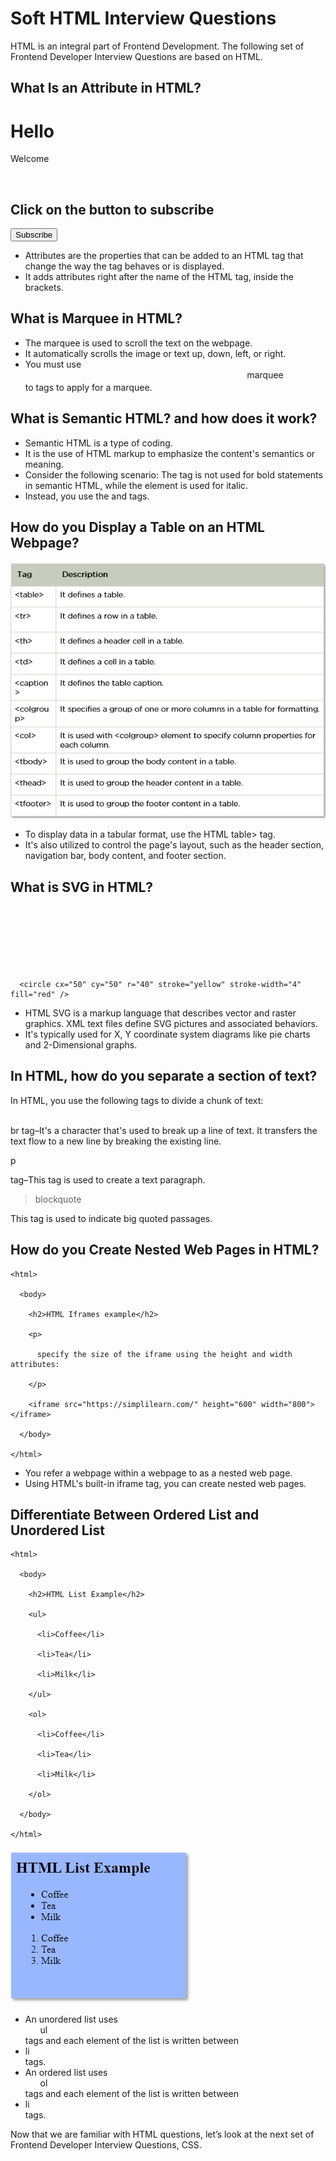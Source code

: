 # Soft HTML Interview Questions

HTML is an integral part of Frontend Development. The following set of Frontend Developer Interview Questions are based on HTML.

## What Is an Attribute in HTML?

<h1>Hello</h1>

<p>Welcome</p>

<br>

<h2>Click on the button to subscribe</h2>

<button>Subscribe</button>

- Attributes are the properties that can be added to an HTML tag that change the way the tag behaves or is displayed.
- It adds attributes right after the name of the HTML tag, inside the brackets.

## What is Marquee in HTML?

- The marquee is used to scroll the text on the webpage.
- It automatically scrolls the image or text up, down, left, or right.
- You must use <marquee>marquee</marquee> to tags to apply for a marquee.

## What is Semantic HTML? and how does it work?

- Semantic HTML is a type of coding.
- It is the use of HTML markup to emphasize the content's semantics or meaning.
- Consider the following scenario: The <b></b> tag is not used for bold statements in semantic HTML, while the <i></i> element is used for italic.
- Instead, you use the <em></em> and <strong></strong> tags.

## How do you Display a Table on an HTML Webpage?

![HTML Table Image](./images/HTML_Table.png)

- To display data in a tabular format, use the HTML table> tag.
- It's also utilized to control the page's layout, such as the header section, navigation bar, body content, and footer section.

## What is SVG in HTML?

<svg width="100" height="100">

      <circle cx="50" cy="50" r="40" stroke="yellow" stroke-width="4" fill="red" />

</svg>

- HTML SVG is a markup language that describes vector and raster graphics. XML text files define SVG pictures and associated behaviors.
- It's typically used for X, Y coordinate system diagrams like pie charts and 2-Dimensional graphs.

## In HTML, how do you separate a section of text?

In HTML, you use the following tags to divide a chunk of text:

<br /> br tag–It's a character that's used to break up a line of text. It transfers the text flow to a new line by breaking the existing line.

<p>p</p> tag–This tag is used to create a text paragraph.

<blockquote>blockquote</blockquote> This tag is used to indicate big quoted passages.

## How do you Create Nested Web Pages in HTML?

<!DOCTYPE html>

    <html>

      <body>

        <h2>HTML Iframes example</h2>

        <p>

          specify the size of the iframe using the height and width attributes:

        </p>

        <iframe src="https://simplilearn.com/" height="600" width="800"></iframe>

      </body>

    </html>

- You refer a webpage within a webpage to as a nested web page.
- Using HTML's built-in iframe tag, you can create nested web pages.

## Differentiate Between Ordered List and Unordered List

<!DOCTYPE html>

    <html>

      <body>

        <h2>HTML List Example</h2>

        <ul>

          <li>Coffee</li>

          <li>Tea</li>

          <li>Milk</li>

        </ul>

        <ol>

          <li>Coffee</li>

          <li>Tea</li>

          <li>Milk</li>

        </ol>

      </body>

    </html>

![HTML List Image](./images/HTML_List.png)

- An unordered list uses <ul> ul </ul> tags and each element of the list is written between <li> li </li> tags.
- An ordered list uses <ol>ol</ol> tags and each element of the list is written between <li> li </li> tags.

Now that we are familiar with HTML questions, let’s look at the next set of Frontend Developer Interview Questions, CSS.
